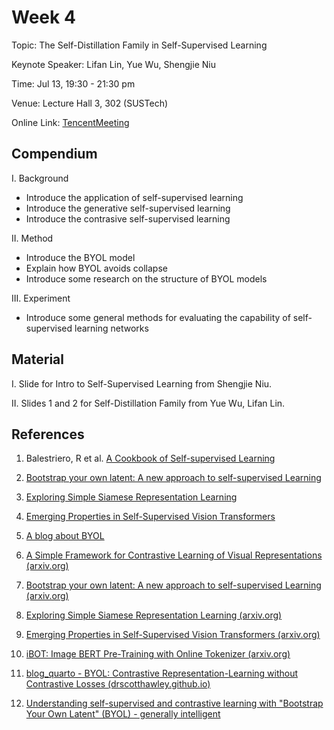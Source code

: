 # Week 4

Topic: The Self-Distillation Family in Self-Supervised Learning

Keynote Speaker: Lifan Lin, Yue Wu, Shengjie Niu

Time: Jul 13, 19:30 - 21:30 pm

Venue: Lecture Hall 3, 302 (SUSTech)


Online Link: [TencentMeeting](https://sustech.meeting.tencent.com/dm/rzsV1UdvWHtp)

## Compendium

I.  Background

- Introduce the application of self-supervised learning
- Introduce the generative self-supervised learning 
- Introduce the contrasive self-supervised learning

II. Method

- Introduce the BYOL model
- Explain how BYOL avoids collapse
- Introduce some research on the structure of BYOL models

III. Experiment

- Introduce some general methods for evaluating the capability of self-supervised learning networks

## Material

I. Slide for Intro to Self-Supervised Learning from Shengjie Niu.

II. Slides 1 and 2 for Self-Distillation Family from Yue Wu, Lifan Lin.


## References

1. Balestriero, R et al. [A Cookbook of Self-supervised Learning](https://arxiv.org/abs/2304.12210)

2. [Bootstrap your own latent: A new approach to self-supervised Learning](https://arxiv.org/abs/2006.07733)

3. [Exploring Simple Siamese Representation Learning](https://arxiv.org/abs/2011.10566)

4. [Emerging Properties in Self-Supervised Vision Transformers](https://arxiv.org/abs/2104.14294)

5. [A blog about BYOL](https://generallyintelligent.com/research/2020-08-24-understanding-self-supervised-contrastive-learning/)

6. [A Simple Framework for Contrastive Learning of Visual Representations (arxiv.org)](https://arxiv.org/abs/2002.05709)

7. [Bootstrap your own latent: A new approach to self-supervised Learning (arxiv.org)](https://arxiv.org/abs/2006.07733)

8. [Exploring Simple Siamese Representation Learning (arxiv.org)](https://arxiv.org/abs/2011.10566)

9. [Emerging Properties in Self-Supervised Vision Transformers (arxiv.org)](https://arxiv.org/abs/2104.14294)

10. [iBOT: Image BERT Pre-Training with Online Tokenizer (arxiv.org)](https://arxiv.org/abs/2111.07832)

11. [blog_quarto - BYOL: Contrastive Representation-Learning without Contrastive Losses (drscotthawley.github.io)](https://drscotthawley.github.io/blog_quarto/posts/2022-11-17-byol.html)

12. [Understanding self-supervised and contrastive learning with "Bootstrap Your Own Latent" (BYOL) - generally intelligent](https://generallyintelligent.com/research/2020-08-24-understanding-self-supervised-contrastive-learning/)